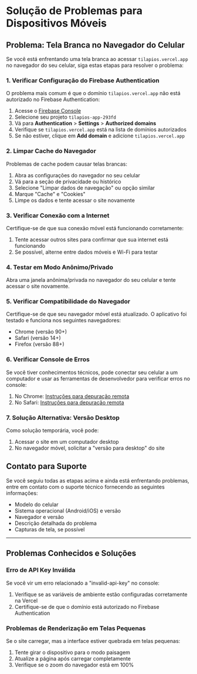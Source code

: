 # Solução de Problemas para Dispositivos Móveis

## Problema: Tela Branca no Navegador do Celular

Se você está enfrentando uma tela branca ao acessar `tilapios.vercel.app` no navegador do seu celular, siga estas etapas para resolver o problema:

### 1. Verificar Configuração do Firebase Authentication

O problema mais comum é que o domínio `tilapios.vercel.app` não está autorizado no Firebase Authentication:

1. Acesse o [Firebase Console](https://console.firebase.google.com/)
2. Selecione seu projeto `tilapios-app-293fd`
3. Vá para **Authentication** > **Settings** > **Authorized domains**
4. Verifique se `tilapios.vercel.app` está na lista de domínios autorizados
5. Se não estiver, clique em **Add domain** e adicione `tilapios.vercel.app`

### 2. Limpar Cache do Navegador

Problemas de cache podem causar telas brancas:

1. Abra as configurações do navegador no seu celular
2. Vá para a seção de privacidade ou histórico
3. Selecione "Limpar dados de navegação" ou opção similar
4. Marque "Cache" e "Cookies"
5. Limpe os dados e tente acessar o site novamente

### 3. Verificar Conexão com a Internet

Certifique-se de que sua conexão móvel está funcionando corretamente:

1. Tente acessar outros sites para confirmar que sua internet está funcionando
2. Se possível, alterne entre dados móveis e Wi-Fi para testar

### 4. Testar em Modo Anônimo/Privado

Abra uma janela anônima/privada no navegador do seu celular e tente acessar o site novamente.

### 5. Verificar Compatibilidade do Navegador

Certifique-se de que seu navegador móvel está atualizado. O aplicativo foi testado e funciona nos seguintes navegadores:

- Chrome (versão 90+)
- Safari (versão 14+)
- Firefox (versão 88+)

### 6. Verificar Console de Erros

Se você tiver conhecimentos técnicos, pode conectar seu celular a um computador e usar as ferramentas de desenvolvedor para verificar erros no console:

1. No Chrome: [Instruções para depuração remota](https://developer.chrome.com/docs/devtools/remote-debugging/)
2. No Safari: [Instruções para depuração remota](https://webkit.org/web-inspector/)

### 7. Solução Alternativa: Versão Desktop

Como solução temporária, você pode:

1. Acessar o site em um computador desktop
2. No navegador móvel, solicitar a "versão para desktop" do site

## Contato para Suporte

Se você seguiu todas as etapas acima e ainda está enfrentando problemas, entre em contato com o suporte técnico fornecendo as seguintes informações:

- Modelo do celular
- Sistema operacional (Android/iOS) e versão
- Navegador e versão
- Descrição detalhada do problema
- Capturas de tela, se possível

---

## Problemas Conhecidos e Soluções

### Erro de API Key Inválida

Se você vir um erro relacionado a "invalid-api-key" no console:

1. Verifique se as variáveis de ambiente estão configuradas corretamente na Vercel
2. Certifique-se de que o domínio está autorizado no Firebase Authentication

### Problemas de Renderização em Telas Pequenas

Se o site carregar, mas a interface estiver quebrada em telas pequenas:

1. Tente girar o dispositivo para o modo paisagem
2. Atualize a página após carregar completamente
3. Verifique se o zoom do navegador está em 100%
